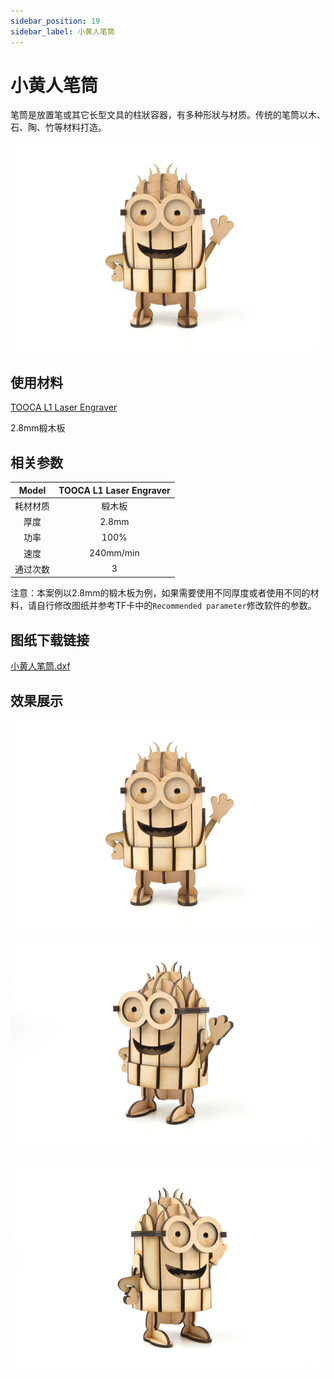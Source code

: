 ```yaml
---
sidebar_position: 19
sidebar_label: 小黄人笔筒
---
```


# 小黄人笔筒

笔筒是放置笔或其它长型文具的柱狀容器，有多种形狀与材质。传统的笔筒以木、石、陶、竹等材料打造。


![](./images/tooca-laser-1-case-08-01.png)


## 使用材料

[TOOCA L1 Laser Engraver](https://www.elecfreaks.com/elecfreaks-tooca-laser-1.html)

2.8mm椴木板


## 相关参数

|Model|TOOCA L1 Laser Engraver|
|:-------:|:-------:|
|耗材材质|椴木板|
|厚度|2.8mm|
|功率|100%|
|速度|240mm/min|
|通过次数|3|

注意：本案例以2.8mm的椴木板为例，如果需要使用不同厚度或者使用不同的材料，请自行修改图纸并参考TF卡中的`Recommended parameter`修改软件的参数。

## 图纸下载链接


[小黄人笔筒.dxf](https://minhaskamal.github.io/DownGit/#/home?url=https://github.com/elecfreaks/learn-en/blob/master/tooca-laser-1/file/Cutting/Pen-holder/Pen-holder.dxf)

## 效果展示

![](./images/tooca-laser-1-case-08-01.png)

![](./images/tooca-laser-1-case-08-02.png)

![](./images/tooca-laser-1-case-08-03.png)
